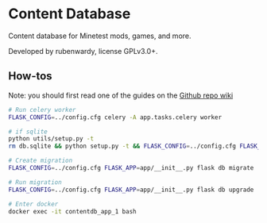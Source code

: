 # Content Database

Content database for Minetest mods, games, and more.

Developed by rubenwardy, license GPLv3.0+.

## How-tos

Note: you should first read one of the guides on the [Github repo wiki](https://github.com/minetest/contentdb/wiki)

```sh
# Run celery worker
FLASK_CONFIG=../config.cfg celery -A app.tasks.celery worker

# if sqlite
python utils/setup.py -t
rm db.sqlite && python setup.py -t && FLASK_CONFIG=../config.cfg FLASK_APP=app/__init__.py flask db stamp head

# Create migration
FLASK_CONFIG=../config.cfg FLASK_APP=app/__init__.py flask db migrate

# Run migration
FLASK_CONFIG=../config.cfg FLASK_APP=app/__init__.py flask db upgrade

# Enter docker
docker exec -it contentdb_app_1 bash
```
